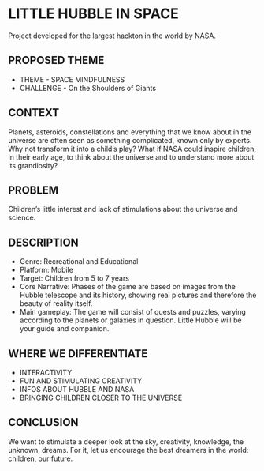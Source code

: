 # LITTLE HUBBLE IN SPACE 

Project developed for the largest hackton in the world by NASA. 

## PROPOSED THEME

* THEME - SPACE MINDFULNESS
* CHALLENGE - On the Shoulders of Giants

## CONTEXT

Planets, asteroids, constellations and everything that we know about in the universe are often seen as something complicated, known only by experts. Why not transform it into a child’s play? What if NASA could inspire children, in their early age, to think about the universe and to understand more about its grandiosity?

## PROBLEM

Children’s little interest and lack of stimulations about the universe and science.

## DESCRIPTION

* Genre: Recreational and Educational
* Platform: Mobile
* Target: Children from 5 to 7 years
* Core Narrative: Phases of the game are based on images from the Hubble telescope and its history, showing real pictures and therefore the beauty of reality itself.
* Main gameplay: The game will consist of quests and puzzles, varying according to the planets or galaxies in question. Little Hubble will be your guide and companion.

## WHERE WE DIFFERENTIATE

* INTERACTIVITY
* FUN AND STIMULATING CREATIVITY
* INFOS ABOUT HUBBLE AND NASA
* BRINGING CHILDREN CLOSER TO THE UNIVERSE

## CONCLUSION

We want to stimulate a deeper look at the sky, creativity, knowledge, the unknown, dreams. For it, let us encourage the best dreamers in the world: children, our future.